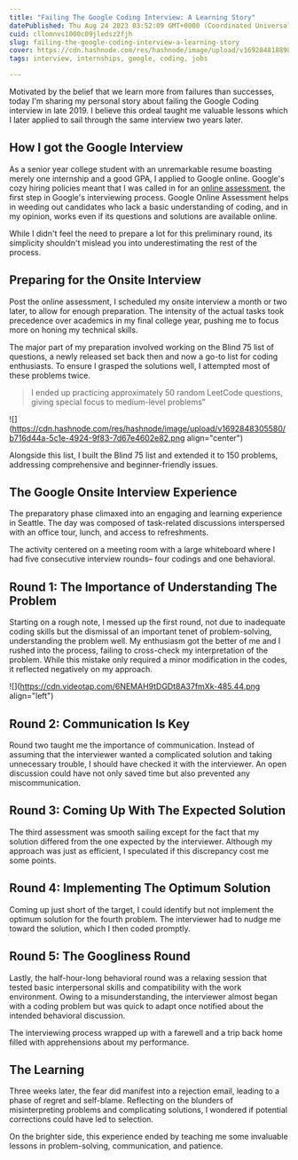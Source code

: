 ```yaml
---
title: "Failing The Google Coding Interview: A Learning Story"
datePublished: Thu Aug 24 2023 03:52:09 GMT+0000 (Coordinated Universal Time)
cuid: cllomnvs1000c09jledsz2fjh
slug: failing-the-google-coding-interview-a-learning-story
cover: https://cdn.hashnode.com/res/hashnode/image/upload/v1692848188988/6ec83eb3-8d78-473e-842c-a1e831f9f4d0.webp
tags: interview, internships, google, coding, jobs

---
```


Motivated by the belief that we learn more from failures than successes, today I'm sharing my personal story about failing the Google Coding interview in late 2019. I believe this ordeal taught me valuable lessons which I later applied to sail through the same interview two years later.

## How I got the Google Interview

As a senior year college student with an unremarkable resume boasting merely one internship and a good GPA, I applied to Google online. Google's cozy hiring policies meant that I was called in for an [online assessment](https://careerkarma.com/blog/google-online-assessment/), the first step in Google's interviewing process. Google Online Assessment helps in weeding out candidates who lack a basic understanding of coding, and in my opinion, works even if its questions and solutions are available online.

While I didn't feel the need to prepare a lot for this preliminary round, its simplicity shouldn't mislead you into underestimating the rest of the process.

## Preparing for the Onsite Interview

Post the online assessment, I scheduled my onsite interview a month or two later, to allow for enough preparation. The intensity of the actual tasks took precedence over academics in my final college year, pushing me to focus more on honing my technical skills.

The major part of my preparation involved working on the Blind 75 list of questions, a newly released set back then and now a go-to list for coding enthusiasts. To ensure I grasped the solutions well, I attempted most of these problems twice.

> I ended up practicing approximately 50 random LeetCode questions, giving special focus to medium-level problems"

![](https://cdn.hashnode.com/res/hashnode/image/upload/v1692848305580/b716d44a-5c1e-4924-9f83-7d67e4602e82.png align="center")

Alongside this list, I built the Blind 75 list and extended it to 150 problems, addressing comprehensive and beginner-friendly issues.

## The Google Onsite Interview Experience

The preparatory phase climaxed into an engaging and learning experience in Seattle. The day was composed of task-related discussions interspersed with an office tour, lunch, and access to refreshments.

The activity centered on a meeting room with a large whiteboard where I had five consecutive interview rounds– four codings and one behavioral.

## Round 1: The Importance of Understanding The Problem

Starting on a rough note, I messed up the first round, not due to inadequate coding skills but the dismissal of an important tenet of problem-solving, understanding the problem well. My enthusiasm got the better of me and I rushed into the process, failing to cross-check my interpretation of the problem. While this mistake only required a minor modification in the codes, it reflected negatively on my approach.

![](https://cdn.videotap.com/6NEMAH9tDGDt8A37fmXk-485.44.png align="left")

## Round 2: Communication Is Key

Round two taught me the importance of communication. Instead of assuming that the interviewer wanted a complicated solution and taking unnecessary trouble, I should have checked it with the interviewer. An open discussion could have not only saved time but also prevented any miscommunication.

## Round 3: Coming Up With The Expected Solution

The third assessment was smooth sailing except for the fact that my solution differed from the one expected by the interviewer. Although my approach was just as efficient, I speculated if this discrepancy cost me some points.

## Round 4: Implementing The Optimum Solution

Coming up just short of the target, I could identify but not implement the optimum solution for the fourth problem. The interviewer had to nudge me toward the solution, which I then coded promptly.

## Round 5: The Googliness Round

Lastly, the half-hour-long behavioral round was a relaxing session that tested basic interpersonal skills and compatibility with the work environment. Owing to a misunderstanding, the interviewer almost began with a coding problem but was quick to adapt once notified about the intended behavioral discussion.

The interviewing process wrapped up with a farewell and a trip back home filled with apprehensions about my performance.

## The Learning

Three weeks later, the fear did manifest into a rejection email, leading to a phase of regret and self-blame. Reflecting on the blunders of misinterpreting problems and complicating solutions, I wondered if potential corrections could have led to selection.

On the brighter side, this experience ended by teaching me some invaluable lessons in problem-solving, communication, and patience.